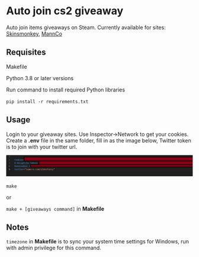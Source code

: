 # Auto join cs2 giveaway

Auto join items giveaways on Steam. Currently available for sites: [Skinsmonkey](https://skinsmonkey.com/free-csgo-skins), [MannCo](https://mannco.store/)

## Requisites

Makefile

Python 3.8 or later versions

Run command to install required Python libraries

`pip install -r requirements.txt`

## Usage

Login to your giveaway sites. Use Inspector->Network to get your cookies. Create a **.env** file in the same folder, fill in as the image below, Twitter token is to join with your twitter url.

![.env](./Capture.PNG)

`
    make
`

or

`make + [giveaways command]` in **Makefile**

## Notes

`timezone` in **Makefile** is to sync your system time settings for Windows, run with admin privilege for this command.

